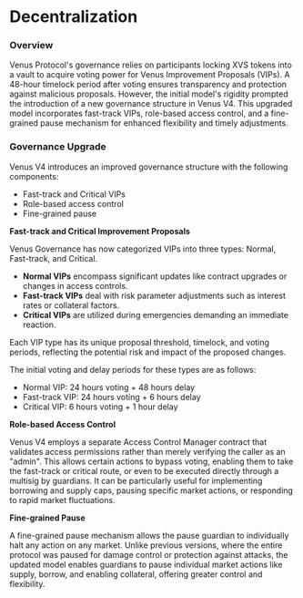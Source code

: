 # Decentralization

### Overview

Venus Protocol's governance relies on participants locking XVS tokens into a vault to acquire voting power for Venus Improvement Proposals (VIPs). A 48-hour timelock period after voting ensures transparency and protection against malicious proposals. However, the initial model's rigidity prompted the introduction of a new governance structure in Venus V4. This upgraded model incorporates fast-track VIPs, role-based access control, and a fine-grained pause mechanism for enhanced flexibility and timely adjustments.

### Governance Upgrade

Venus V4 introduces an improved governance structure with the following components:

- Fast-track and Critical VIPs
- Role-based access control
- Fine-grained pause

**Fast-track and Critical Improvement Proposals**

Venus Governance has now categorized VIPs into three types: Normal, Fast-track, and Critical.

- **Normal VIPs** encompass significant updates like contract upgrades or changes in access controls.
- **Fast-track VIPs** deal with risk parameter adjustments such as interest rates or collateral factors.
- **Critical VIPs** are utilized during emergencies demanding an immediate reaction.

Each VIP type has its unique proposal threshold, timelock, and voting periods, reflecting the potential risk and impact of the proposed changes.

The initial voting and delay periods for these types are as follows:

- Normal VIP: 24 hours voting + 48 hours delay
- Fast-track VIP: 24 hours voting + 6 hours delay
- Critical VIP: 6 hours voting + 1 hour delay

**Role-based Access Control**

Venus V4 employs a separate Access Control Manager contract that validates access permissions rather than merely verifying the caller as an "admin". This allows certain actions to bypass voting, enabling them to take the fast-track or critical route, or even to be executed directly through a multisig by guardians. It can be particularly useful for implementing borrowing and supply caps, pausing specific market actions, or responding to rapid market fluctuations.

**Fine-grained Pause**

A fine-grained pause mechanism allows the pause guardian to individually halt any action on any market. Unlike previous versions, where the entire protocol was paused for damage control or protection against attacks, the updated model enables guardians to pause individual market actions like supply, borrow, and enabling collateral, offering greater control and flexibility.
